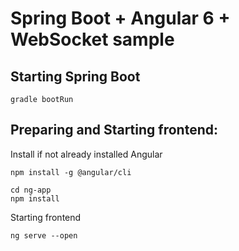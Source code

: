 # Spring Boot + Angular 6 + WebSocket sample

## Starting Spring Boot

```
gradle bootRun
```

## Preparing and Starting frontend:

Install if not already installed Angular
```
npm install -g @angular/cli
``` 

```
cd ng-app
npm install
```
Starting frontend
```
ng serve --open
```

